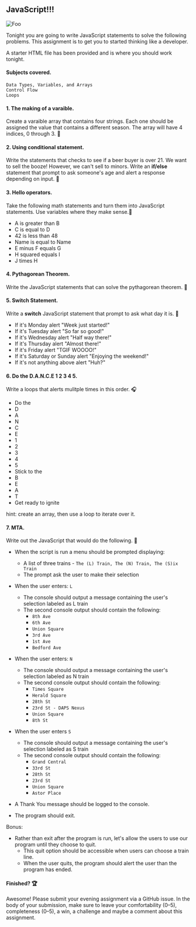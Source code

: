 ## JavaScript!!! 

![Foo](http://loveforsuccessfulwomen.com/wp-content/uploads/2011/08/Practice.jpg)

Tonight you are going to write JavaScript statements to solve the following problems. This assignment is to get you to started thinking like a developer.

A starter HTML file has been provided and is where you should work tonight.

#### Subjects covered.

	Data Types, Variables, and Arrays
	Control Flow
	Loops

#### 1. The making of a varaible.
Create a varaible array that contains four strings.
Each one should be assigned the value that contains a different season.
The array will have 4 indices, 0 through 3. :fallen_leaf:

#### 2. Using conditional statement.
Write the statements that checks to see if a beer buyer is over 21.
We want to sell the booze! However, we can't sell to minors. 
Write an **if/else** statement that prompt to ask someone's age and alert a response depending on input. :beer:

#### 3. Hello operators.
Take the following math statements and turn them into JavaScript statements. Use variables where they make sense.:metal:

- A is greater than B
- C is equal to D
- 42 is less than 48
- Name is equal to Name
- E minus F equals G
- H squared equals I
- J times H

#### 4. Pythagorean Theorem.
Write the JavaScript statements that can solve the pythagorean theorem. :triangular_ruler:

#### 5. Switch Statement.
Write a **switch** JavaScript statement that prompt to ask what day it is. :date:

- If it's Monday alert "Week just started!"
- If it's Tuesday alert "So far so good!"
- If it's Wednesday alert "Half way there!"
- If it's Thursday alert "Almost there!"
- If it's Friday alert "TGIF WOOOO!"
- If it's Saturday or Sunday alert "Enjoying the weekend!"
- If it's not anything above alert "Huh?"

#### 6. Do the D.A.N.C.E 1 2 3 4 5.
Write a loops that alerts mulitple times in this order. :headphones:

- Do the 
- D
- A
- N
- C
- E
- 1
- 2
- 3
- 4
- 5
- Stick to the
- B
- E
- A
- T
- Get ready to ignite

hint: create an array, then use a loop to iterate over it. 

#### 7. MTA.
Write out the JavaScript that would do the following. :station:

- When the script is run a menu should be prompted displaying:
  - A list of three trains - `The (L) Train, The (N) Train, The (S)ix Train`
  - The prompt ask the user to make their selection
- When the user enters: `L`
  - The console should output a message containing the user's selection labeled as L train
  - The second console output should contain the following:
    - `8th Ave`
    - `6th Ave`
    - `Union Square`
    - `3rd Ave`
    - `1st Ave`
    - `Bedford Ave`
- When the user enters: `N`
  - The console should output a message containing the user's selection labeled as N train
  - The second console output should contain the following:
    - `Times Square`
    - `Herald Square`
    - `28th St`
    - `23rd St - DAPS Nexus`
    - `Union Square`
    - `8th St `
- When the user enters `S`
  - The console should output a message containing the user's selection labeled as S train
  - The second console output should contain the following:
    - `Grand Central`
    - `33rd St`
    - `28th St`
    - `23rd St`
    - `Union Square`
    - `Astor Place`

- A Thank You message should be logged to the console.
- The program should exit.

Bonus:
- Rather than exit after the program is run, let's allow the users to use our program until they choose to quit. 
  - This quit option should be accessible when users can choose a train line.
  - When the user quits, the program should alert the user than the program has ended.  

#### Finished? :trophy:

Awesome! Please submit your evening assignment via a GitHub issue. In the body of your submission, make sure to leave your comfortability (0–5), completeness (0–5), a win, a challenge and maybe a comment about this assignment.